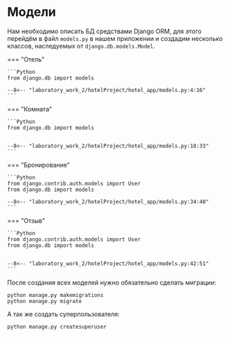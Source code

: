 # Модели

Нам необходимо описать БД средствами Django ORM, для этого перейдём в файл `models.py` в нашем приложении и 
создадим несколько классов, наследуемых от `django.db.models.Model`.

=== "Отель"

    ```Python
    from django.db import models

    --8<-- "laboratory_work_2/hotelProject/hotel_app/models.py:4:16"
    ```

=== "Комната"

    ```Python
    from django.db import models


    --8<-- "laboratory_work_2/hotelProject/hotel_app/models.py:18:33"
    ```

=== "Бронирование"

    ```Python
    from django.contrib.auth.models import User
    from django.db import models

    --8<-- "laboratory_work_2/hotelProject/hotel_app/models.py:34:40"
    ```

=== "Отзыв"

    ```Python
    from django.contrib.auth.models import User
    from django.db import models


    --8<-- "laboratory_work_2/hotelProject/hotel_app/models.py:42:51"
    ```

После создания всех моделей нужно обязательно сделать миграции:

```commandline
python manage.py makemigrations
python manage.py migrate
```

А так же создать суперпользователя:

```commandline
python manage.py createsuperuser
```
